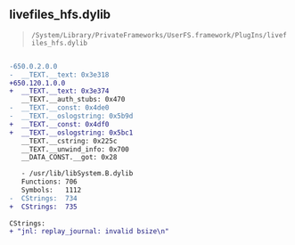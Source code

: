 ## livefiles_hfs.dylib

> `/System/Library/PrivateFrameworks/UserFS.framework/PlugIns/livefiles_hfs.dylib`

```diff

-650.0.2.0.0
-  __TEXT.__text: 0x3e318
+650.120.1.0.0
+  __TEXT.__text: 0x3e374
   __TEXT.__auth_stubs: 0x470
-  __TEXT.__const: 0x4de0
-  __TEXT.__oslogstring: 0x5b9d
+  __TEXT.__const: 0x4df0
+  __TEXT.__oslogstring: 0x5bc1
   __TEXT.__cstring: 0x225c
   __TEXT.__unwind_info: 0x700
   __DATA_CONST.__got: 0x28

   - /usr/lib/libSystem.B.dylib
   Functions: 706
   Symbols:   1112
-  CStrings:  734
+  CStrings:  735
 
CStrings:
+ "jnl: replay_journal: invalid bsize\n"

```
